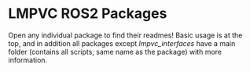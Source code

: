 # LMPVC ROS2 Packages

Open any individual package to find their readmes! Basic usage is at the top, and in addition all packages except *lmpvc_interfaces* have a main folder (contains all scripts, same name as the package) with more information.